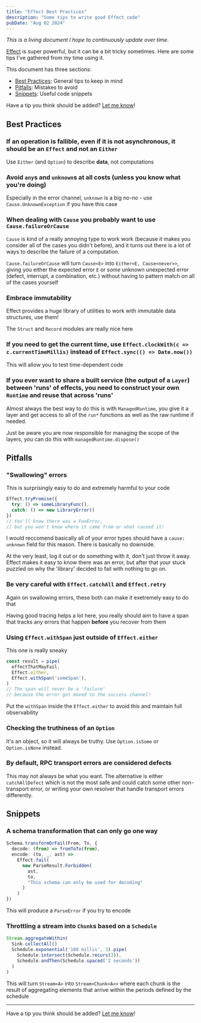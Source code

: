 ```yaml
---
title: "Effect Best Practices"
description: "Some tips to write good Effect code"
pubDate: "Aug 02 2024"
---
```


*This is a living document I hope to continuously update over time.*

[Effect](https://effect.website) is super powerful, but it can be a bit tricky sometimes. Here are some tips I've gathered from my time using it.

This document has three sections:
 - [Best Practices](#best-practices): General tips to keep in mind
 - [Pitfalls](#pitfalls): Mistakes to avoid
 - [Snippets](#snippets): Useful code snippets

Have a tip you think should be added? [Let me know](https://twitter.com/ethanniser)!

## Best Practices

### If an operation is fallible, even if it is not asynchronous, it should be an `Effect` and not an `Either`
Use `Either` (and `Option`) to describe **data**, not computations

### Avoid `any`s and `unknown`s at **all costs** (unless you know what you're doing)
Especially in the error channel, `unknown` is a big no-no - use `Cause.UnknownException` if you have this case

### When dealing with `Cause` you probably want to use `Cause.failureOrCause`
`Cause` is kind of a really annoying type to work work (because it makes you consider all of the cases you didn't before), and it turns out there is a lot of ways to describe the failure of a computation.

`Cause.failureOrCause` will turn `Cause<E>` into `Either<E, Cause<never>>`, giving you either the expected error `E` or *some* unknown unexpected error (defect, interrupt, a combination, etc.) without having to pattern match on all of the cases yourself

### Embrace immutability
Effect provides a huge library of utilities to work with immutable data structures, use them!

The `Struct` and `Record` modules are really nice here

### If you need to get the current time, use `Effect.clockWith(c => c.currentTimeMillis)` instead of `Effect.sync(() => Date.now())`
This will allow you to test time-dependent code

### If you ever want to share a built service (the output of a `Layer`) between 'runs' of effects, you need to construct your own `Runtime` and reuse that across 'runs'
Almost always the best way to do this is with `ManagedRuntime`, you give it a layer and get access to all of the `run*` functions as well as the raw runtime if needed. 

Just be aware you are now responsible for managing the scope of the layers, you can do this with `managedRuntime.dispose()`

## Pitfalls

### "Swallowing" errors

This is surprisingly easy to do and extremely harmful to your code
```ts
Effect.tryPromise({
  try: () => someLibraryFunc(),
  catch: () => new LibraryError()
})
// You'll know there was a FooError, 
// but you won't know where it came from or what caused it!
```

I would reccomend basically all of your error types should have a `cause: unknown` field for this reason. There is basically no downside. 

At the very least, log it out or do something with it, don't just throw it away. Effect makes it easy to know there was an error, but after that your stuck puzzled on why the 'library' decided to fail with nothing to go on.

### Be very careful with `Effect.catchAll` and `Effect.retry`

Again on swallowing errors, these both can make it exetremely easy to do that

Having good tracing helps a lot here, you really should aim to have a span that tracks any errors that happen **before** you recover from them

### Using `Effect.withSpan` just outside of `Effect.either`

This one is really sneaky
```ts
const result = pipe(
  effectThatMayFail,
  Effect.either,
  Effect.withSpan('someSpan'),
)
// The span will never be a 'failure' 
// because the error got moved to the success channel!
```

Put the `withSpan` inside the `Effect.either` to avoid this and maintain full observability


### Checking the truthiness of an `Option`
It's an object, so it will always be truthy. Use `Option.isSome` or `Option.isNone` instead.

### By default, RPC transport errors are considered defects
This may not always be what you want. The alternative is either `catchAllDefect` which is not the most safe and could catch some other non-transport error, or writing your own resolver that handle transport errors differently.

## Snippets

### A schema transformation that can only go one way
```ts
Schema.transformOrFail(From, To, {
  decode: (from) => fromToTo(from),
  encode: (to, _, ast) => 
    Effect.fail(
      new ParseResult.Forbidden(
        ast,
        to,
        "This schema can only be used for decoding"
      )
    )
})
```

This will produce a `ParseError` if you try to encode

### Throttling a stream into `Chunk`s based on a `Schedule`
```ts
Stream.aggregateWithin(
  Sink.collectAll()
  Schedule.exponential('100 millis', 3).pipe(
    Schedule.intersect(Schedule.recurs(3)),
    Schedule.andThen(Schedule.spaced('2 seconds'))
  )
)
```
This will turn `Stream<A>` into `Stream<Chunk<A>>` where each chunk is the result of aggregating elements that arrive within the periods defined by the schedule

---

Have a tip you think should be added? [Let me know](https://twitter.com/ethanniser)!
